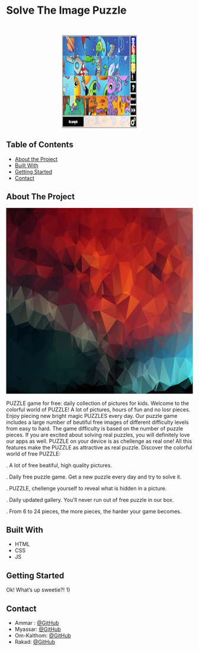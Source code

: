 
# Solve The Image Puzzle

<!-- PROJECT LOGO -->
<br />

<p align="center">
  <img src="https://github.com/WebAhead7/PUZZLE/blob/main/asd.jpeg" width="40%" height="250"/>
</p>


<!-- TABLE OF CONTENTS -->
## Table of Contents

* [About the Project](#about-the-project)
* [Built With](#built-with)
* [Getting Started](#getting-started)
* [Contact](#contact)


<!-- ABOUT THE PROJECT -->
## About The Project
<p align="center">
  <img src="https://github.com/WebAhead7/PUZZLE/blob/main/graphic.jpg" width="100%" height="500" />
</p>
  
PUZZLE game for free: daily collection of pictures for kids.
Welcome to the colorful world of PUZZLE! A lot of pictures, hours of fun and no losr pieces.
Enjoy piecing new bright magic PUZZLES every day.
Our puzzle game includes a large number of beutiful free images of different difficulty levels from easy to hard. The game difficulty is based on the number of puzzle pieces.
If you are excited about solving real puzzles, you will definitely love our apps as well.
PUZZLE on your device is as chellenge as real one! All this features make the PUZZLE as attractive as real puzzle.
Discover the colorful world of free  PUZZLE:

. A lot of free beatiful, high quality pictures.

. Daily free puzzle game. Get a new puzzle every day and try to solve it.

. PUZZLE, chellenge yourself to reveal what is hidden in a picture.

. Daily updated gallery. You'll never run out of free puzzle in our box.

. From 6 to 24 pieces, the more pieces, the harder your game becomes.


## Built With
* HTML
* CSS
* JS


<!-- GETTING STARTED -->
## Getting Started
Ok! What’s up sweetie?!
1) 

<!-- CONTACT -->
## Contact

* Ammar : [@GitHub](https://github.com/Ammaryus)
* Myassar:  [@GitHub](https://github.com/myassar1211)
* Om-Kalthom:  [@GitHub](https://github.com/OmklthomAmara)
* Rakad:  [@GitHub](https://github.com/rakad-kh)

